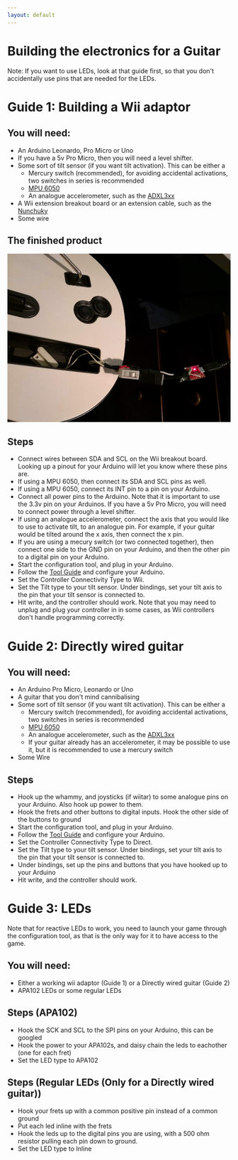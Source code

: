 ```yaml
---
layout: default
---
```


# Building the electronics for a Guitar

Note: If you want to use LEDs, look at that guide first, so that you don't accidentally use pins that are needed for the LEDs.


# Guide 1: Building a Wii adaptor
## You will need:
* An Arduino Leonardo, Pro Micro or Uno
* If you have a 5v Pro Micro, then you will need a level shifter.
* Some sort of tilt sensor (if you want tilt activation). This can be either a
  * Mercury switch (recommended), for avoiding accidental activations, two switches in series is recommended
  * [MPU 6050](https://invensense.tdk.com/products/motion-tracking/6-axis/mpu-6050/)
  * An analogue accelerometer, such as the [ADXL3xx](https://www.arduino.cc/en/Tutorial/ADXL3xx)
* A Wii extension breakout board or an extension cable, such as the [Nunchuky](https://www.adafruit.com/product/345)
* Some wire

## The finished product
![Finished adaptor](adaptor.jpg)

## Steps
* Connect wires between SDA and SCL on the Wii breakout board. Looking up a pinout for your Arduino will let you know where these pins are.
* If using a MPU 6050, then connect its SDA and SCL pins as well. 
* If using a MPU 6050, connect its INT pin to a pin on your Arduino. 
* Connect all power pins to the Arduino. Note that it is important to use the 3.3v pin on your Arduinos. If you have a 5v Pro Micro, you will need to connect power through a level shifter.
* If using an analogue accelerometer, connect the axis that you would like to use to activate tilt, to an analogue pin. For example, if your guitar would be tilted around the x axis, then connect the x pin.
* If you are using a mecury switch (or two connected together), then connect one side to the GND pin on your Arduino, and then the other pin to a digital pin on your Arduino.
* Start the configuration tool, and plug in your Arduino. 
* Follow the [Tool Guide](./tool-guide.html) and configure your Arduino.
* Set the Controller Connectivity Type to Wii.
* Set the Tilt type to your tilt sensor. Under bindings, set your tilt axis to the pin that your tilt sensor is connected to.
* Hit write, and the controller should work. Note that you may need to unplug and plug your controller in in some cases, as Wii controllers don't handle programming correctly.

# Guide 2: Directly wired guitar
## You will need:
* An Arduino Pro Micro, Leonardo or Uno
* A guitar that you don't mind cannibalising
* Some sort of tilt sensor (if you want tilt activation). This can be either a
  * Mercury switch (recommended), for avoiding accidental activations, two switches in series is recommended
  * [MPU 6050](https://invensense.tdk.com/products/motion-tracking/6-axis/mpu-6050/)
  * An analogue accelerometer, such as the [ADXL3xx](https://www.arduino.cc/en/Tutorial/ADXL3xx)
  * If your guitar already has an accelerometer, it may be possible to use it, but it is recommended to use a mercury switch
* Some Wire

## Steps
* Hook up the whammy, and joysticks (if wiitar) to some analogue pins on your Arduino. Also hook up power to them.
* Hook the frets and other buttons to digital inputs. Hook the other side of the buttons to ground
* Start the configuration tool, and plug in your Arduino. 
* Follow the [Tool Guide](./tool-guide.html) and configure your Arduino.
* Set the Controller Connectivity Type to Direct.
* Set the Tilt type to your tilt sensor. Under bindings, set your tilt axis to the pin that your tilt sensor is connected to.
* Under bindings, set up the pins and buttons that you have hooked up to your Arduino
* Hit write, and the controller should work.
  
# Guide 3: LEDs
Note that for reactive LEDs to work, you need to launch your game through the configuration tool, as that is the only way for it to have access to the game.

## You will need:
* Either a working wii adaptor (Guide 1) or a Directly wired guitar (Guide 2)
* APA102 LEDs or some regular LEDs

## Steps (APA102)
* Hook the SCK and SCL to the SPI pins on your Arduino, this can be googled
* Hook the power to your APA102s, and daisy chain the leds to eachother (one for each fret)
* Set the LED type to APA102

## Steps (Regular LEDs (Only for a Directly wired guitar))
* Hook your frets up with a common positive pin instead of a common ground
* Put each led inline with the frets
* Hook the leds up to the digital pins you are using, with a 500 ohm resistor pulling each pin down to ground.
* Set the LED type to Inline